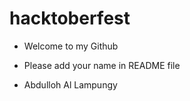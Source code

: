 # hacktoberfest

- Welcome to my Github  
- Please add your name in README file

- Abdulloh Al Lampungy
